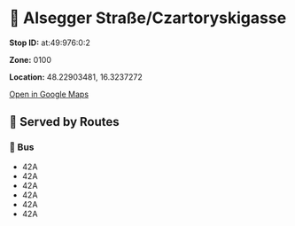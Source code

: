 # 🚉 Alsegger Straße/Czartoryskigasse


**Stop ID:** at:49:976:0:2

**Zone:** 0100

**Location:** 48.22903481, 16.3237272

[Open in Google Maps](https://www.google.com/maps?q=48.22903481,16.3237272)

## 🚆 Served by Routes

### 🚌 Bus
- 42A
- 42A
- 42A
- 42A
- 42A
- 42A